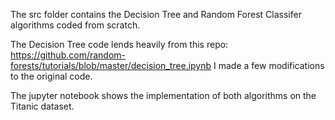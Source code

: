 The src folder contains the Decision Tree and Random Forest Classifer algorithms coded from scratch. 

The Decision Tree code lends heavily from this repo: https://github.com/random-forests/tutorials/blob/master/decision_tree.ipynb
I made a few modifications to the original code.

The jupyter notebook shows the implementation of both algorithms on the Titanic dataset.